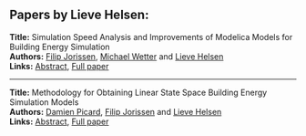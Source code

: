 <h2>Papers by Lieve Helsen:</h2>
<p>
<b>Title:</b> Simulation Speed Analysis and Improvements of Modelica Models for Building Energy Simulation<br />
<b>Authors:</b> <a href="../authors/author_152.html">Filip Jorissen</a>, <a href="../authors/author_329.html">Michael Wetter</a> and <a href="../authors/author_130.html">Lieve Helsen</a><br />
<b>Links:</b> <a href="../abstracts/abstract_6.pdf">Abstract</a>, <a href="../submissions/ecp1511859_JorissenWetterHelsen.pdf">Full paper</a>
</p>
<hr />
<p>
<b>Title:</b> Methodology for Obtaining Linear State Space Building Energy Simulation Models<br />
<b>Authors:</b> <a href="../authors/author_237.html">Damien Picard</a>, <a href="../authors/author_152.html">Filip Jorissen</a> and <a href="../authors/author_130.html">Lieve Helsen</a><br />
<b>Links:</b> <a href="../abstracts/abstract_5.pdf">Abstract</a>, <a href="../submissions/ecp1511851_PicardJorissenHelsen.pdf">Full paper</a>
</p>